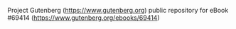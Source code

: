 Project Gutenberg (https://www.gutenberg.org) public repository for
eBook #69414 (https://www.gutenberg.org/ebooks/69414)
